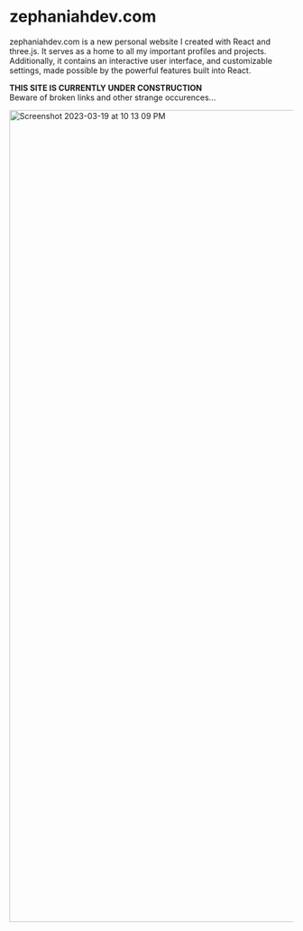 # zephaniahdev.com
zephaniahdev.com is a new personal website I created with React and three.js. It serves as a home to all my important profiles and projects. Additionally, it contains an interactive user interface, and customizable settings, made possible by the powerful features built into React.

<b>THIS SITE IS CURRENTLY UNDER CONSTRUCTION</b>  
Beware of broken links and other strange occurences...

<img width="1440" alt="Screenshot 2023-03-19 at 10 13 09 PM" src="https://user-images.githubusercontent.com/114773939/226238194-57ea572d-6092-4cc5-b069-4f0b987eaa64.png">
